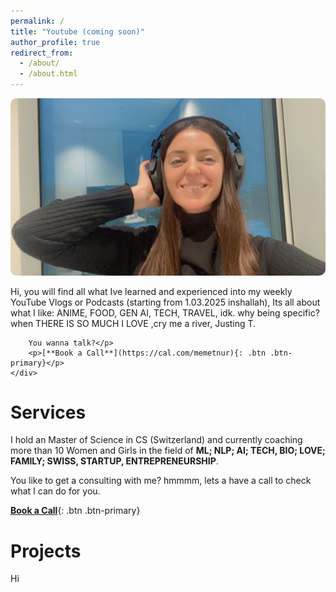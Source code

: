 ```yaml
---
permalink: /
title: "Youtube (coming soon)"
author_profile: true
redirect_from: 
  - /about/
  - /about.html
---
```



<div class="card">
    <div class="content">
        <img src="images/image1.png" alt="YouTube Preview" style="max-width:100%; border-radius:10px;" class="image">
        <p>Hi, you will find all what Ive learned and experienced into my weekly YouTube Vlogs or Podcasts (starting from 1.03.2025 inshallah), Its all about what I like: ANIME, FOOD, GEN AI, TECH, TRAVEL, idk. why being specific? when THERE IS SO MUCH I LOVE ,cry me a river, Justing T. 

        You wanna talk?</p>
        <p>[**Book a Call**](https://cal.com/memetnur){: .btn .btn-primary}</p>
    </div>
</div>

Services
======

I hold an Master of Science in CS (Switzerland) and currently coaching more than 10 Women and Girls in the field of **ML; NLP; AI; TECH, BIO; LOVE; FAMILY; SWISS, STARTUP, ENTREPRENEURSHIP**.

You like to get a consulting with me? hmmmm, lets a have a call to check what I can do for you.    

[**Book a Call**](https://cal.com/memetnur){: .btn .btn-primary}

Projects
======
Hi

